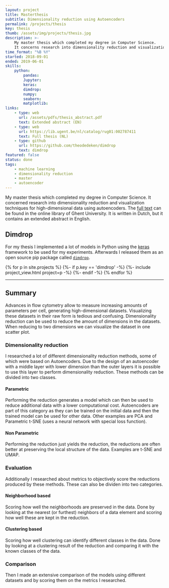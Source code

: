 ```yaml
---
layout: project
title: Masterthesis
subtitle: Dimensionality reduction using Autoencoders
permalink: /projects/thesis
key: thesis
thumb: /assets/img/projects/thesis.jpg
description: >-
    My master thesis which completed my degree in Computer Science. 
    It concerns research into dimensionality reduction and visualization techniques for high-dimensional data using autoencoders.
time_format: "%B %Y"
started: 2018-09-01
ended: 2019-06-01
skills:
    python:
        pandas:
        Jupyter:
        keras:
        dimdrop: 
        numpy:
        seaborn:
        matplotlib:
links: 
    - type: web
      url: /assets/pdfs/thesis_abstract.pdf
      text: Extended abstract (EN)
    - type: web
      url: https://lib.ugent.be/nl/catalog/rug01:002787411
      text: Full thesis (NL)
    - type: github
      url: https://github.com/theodedeken/dimdrop
      text: dimdrop
featured: false
status: done
tags:
    - machine learning
    - dimensionality reduction
    - master
    - autoencoder
---
```


My master thesis which completed my degree in Computer Science. 
It concerned research into dimensionality reduction and visualization techniques for high-dimensional data using autoencoders.
The [full text](https://lib.ugent.be/nl/catalog/rug01:002787411) can be found in the online library of Ghent University. 
It is written in Dutch, but it contains an extended abstract in English.

## Dimdrop
For my thesis I implemented a lot of models in Python using the [keras](https://keras.io/) framework to be used for my experiments.
Afterwards I released them as an open source pip package called [`dimdrop`](/projects/dimdrop).

<div class="ui centered one cards">
{% for p in site.projects %}
    {%- if p.key == 'dimdrop' -%}
        {%- include project_view.html project=p -%}
    {%- endif -%}
{% endfor %}
</div>

----

## Summary
Advances in flow cytometry allow to measure increasing amounts of parameters per cell, generating high-dimensional datasets. 
Visualizing these datasets in their raw form is tedious and confusing. 
Dimensionality reduction can be used to reduce the amount of dimensions in the datasets. 
When reducing to two dimensions we can visualize the dataset in one scatter plot. 

### Dimensionality reduction
I researched a lot of different dimensionality reduction methods, some of which were based on Autoencoders.
Due to the design of an autoencoder with a middle layer with lower dimension than the outer layers it is possible to use this layer to perform dimensionality reduction. These methods can be divided into two classes.
#### Parametric
Performing the reduction generates a model which can then be used to reduce additional data with a lower computational cost.
Autoencoders are part of this category as they can be trained on the initial data and then the trained model can be used for other data.
Other examples are PCA and Parametric t-SNE (uses a neural network with special loss function).

#### Non Parametric
Performing the reduction just yields the reduction, the reductions are often better at preserving the local structure of the data. 
Examples are t-SNE and UMAP.

### Evaluation
Additionally I researched about metrics to objectively score the reductions produced by these methods.
These can also be dividen into two categories.

#### Neighborhood based
Scoring how well the neighborhoods are preserved in the data.
Done by looking at the nearest (or furthest) neighbors of a data element and scoring how well these are kept in the reduction.

#### Clustering based
Scoring how well clustering can identify different classes in the data.
Done by looking at a clustering result of the reduction and comparing it with the known classes of the data.

### Comparison
Then I made an extensive comparison of the models using different datasets and by scoring them on the metrics I researched.

